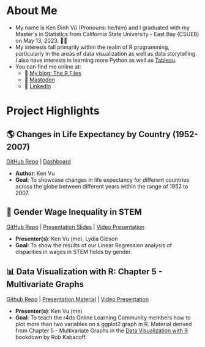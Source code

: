 # About Me
* My name is Ken Đinh Vũ (Pronouns: he/him) and I graduated with my Master's in Statistics from California State University - East Bay (CSUEB) on May 13, 2023. :man_student: 
* My interests fall primarily within the realm of R programming, particularly in the areas of data visualization as well as data storytelling.  I also have interests in learning more Python as well as [Tableau](https://public.tableau.com/app/profile/ken.vu4280).
* You can find me online at:
  * 🔗 [My blog: The R Files](https://kvu777.quarto.pub/the-r-files/)
  * 🐘 [Mastodon](https://fosstodon.org/@kenvu777)
  * 💼 [LinkedIn](https://www.linkedin.com/in/kenvu1/)

# Project Highlights 
## 🌎 Changes in Life Expectancy by Country (1952-2007)

[GitHub Repo](https://github.com/Ken-Vu/Changes-in-Life-Expectancy-by-Country-1952-2007-) | [Dashboard](https://kenvu.shinyapps.io/Changes-in-Life-Expectancy-by-Country-1952-2007-/) 
* **Author**: Ken Vu
* **Goal**: To showcase changes in life expectancy for different countries across the globe between different years within the range of 1952 to 2007.

## 💸 Gender Wage Inequality in STEM 

[GitHub Repo](https://github.com/Ken-Vu/Gender-Wage-Inequality-in-STEM) | [Presentation Slides](https://rpubs.com/lgibson7/stat632_final_presentaton) | [Video Presentation](https://www.youtube.com/watch?v=ihl-15wL7zY) 
* **Presenter(s)**: Ken Vu (me), Lydia Gibson
* **Goal**: To show the results of our Linear Regression analysis of disparities in wages in STEM fields by gender.

## 📊 Data Visualization with R: Chapter 5 - Multivariate Graphs

[Github Repo](https://github.com/Ken-Vu/bookclub-datavisr) | [Presentation Material](https://r4ds.github.io/bookclub-datavisr/multivariate-graphs.html) | [Video Presentation](https://www.youtube.com/watch?v=Wz0WCFv-gOk)
* **Presenter(s)**: Ken Vu (me)
* **Goal**: To teach the r4ds Online Learning Community members how to plot more than two variables on a ggplot2 graph in R.  Material derived from Chapter 5 - Multivariate Graphs in the [Data Visualization with R](https://rkabacoff.github.io/datavis/) bookdown by Rob Kabacoff.
